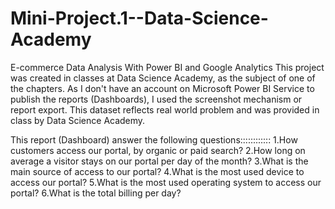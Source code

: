 # Mini-Project.1--Data-Science-Academy
E-commerce Data Analysis With Power BI and Google Analytics
This project was created in classes at Data Science Academy, as the subject of one of the chapters.
As I don't have an account on Microsoft Power BI Service to publish the reports (Dashboards), I used the screenshot mechanism or report export.
This dataset reflects real world problem and was provided in class by Data Science Academy.

This report (Dashboard) answer the following questions::::::::::::
1.How customers access our portal, by organic or paid search?
2.How long on average a visitor stays on our portal per day of the month?
3.What is the main source of access to our portal?
4.What is the most used device to access our portal?
5.What is the most used operating system to access our portal?
6.What is the total billing per day?
